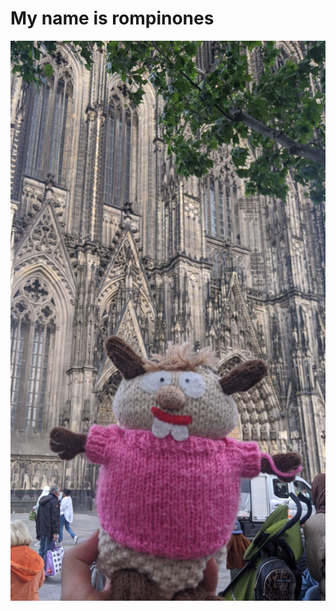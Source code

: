 # My name is rompinones

<!--START_SECTION:update_image-->
<img src=https://raw.githubusercontent.com/focaalvarez/rompinones/main/.github/images/IMG_20220603_191540.jpg  width=600px align=center alt=Image ALT />
<!--END_SECTION:update_image-->


